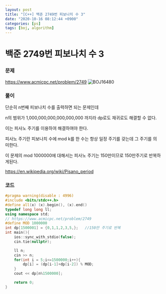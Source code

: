 ```yaml
---
layout: post
title: "[C++] 백준 2749번 피보나치 수 3"
date: "2020-10-16 08:12:44 +0900"
categories: [ps]
tags: [boj, algorithm]
---
```


# 백준 2749번 피보나치 수 3
### 문제

https://www.acmicpc.net/problem/2749
![BOJ16480](https://i.imgur.com/Mke9JHz.png)

  
### 풀이

단순히 n번째 피보나치 수를 출력하면 되는 문제인데

n의 범위가 1,000,000,000,000,000,000 까지라 dp로도 재귀로도 해결할 수 없다.

이는 피사노 주기를 이용하여 해결하여야 한다.

피사노 주기란 피보나치 수에 mod k를 한 수는 항상 일정 주기를 갖는데 그 주기를 의미한다.

이 문제의 mod 1000000에 대해서는 피사노 주기는 150만이므로 150만주기로 반복하게된다.

https://en.wikipedia.org/wiki/Pisano_period

### 코드

```cpp
#pragma warning(disable : 4996)
#include <bits/stdc++.h>
#define all(x) (x).begin(), (x).end()
typedef long long ll;
using namespace std;
// https://www.acmicpc.net/problem/2749
#define MOD 1000000
int dp[1500001] = {0,1,1,2,3,5,};	//150만 주기로 반복
int main(){
	ios::sync_with_stdio(false);
	cin.tie(nullptr);

	ll n;
	cin >> n;
	for(int i = 5;i<=1500000;i++){
		dp[i] = (dp[i-1]+dp[i-2]) % MOD;
	}
	cout << dp[n%1500000];

	return 0;
}
```